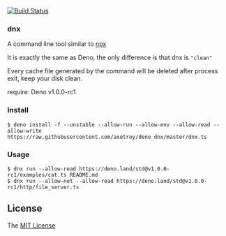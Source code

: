 [![Build Status](https://github.com/axetroy/deno_dnx/workflows/test/badge.svg)](https://github.com/axetroy/deno_dnx/actions)

### dnx

A command line tool similar to [npx](https://github.com/npm/npx)

It is exactly the same as Deno, the only difference is that dnx is `"clean"`

Every cache file generated by the command will be deleted after process exit, keep your disk clean.

require: Deno v1.0.0-rc1

### Install

```shell
$ deno install -f --unstable --allow-run --allow-env --allow-read --allow-write https://raw.githubusercontent.com/axetroy/deno_dnx/master/dnx.ts
```

### Usage

```shell
$ dnx run --allow-read https://deno.land/std@v1.0.0-rc1/examples/cat.ts README.md
$ dnx run --allow-net --allow-read https://deno.land/std@v1.0.0-rc1/http/file_server.ts
```

## License

The [MIT License](LICENSE)
